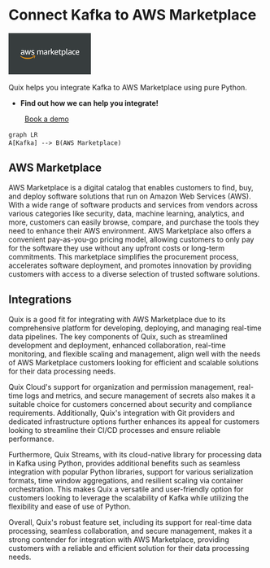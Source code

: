 # Connect Kafka to AWS Marketplace

![](./images/logo_1.jpg)

Quix helps you integrate Kafka to AWS Marketplace using pure Python.

<div class="grid cards blog-grid-card" markdown>

- __Find out how we can help you integrate!__

    <a class="md-button md-button--primary" href="https://share.hsforms.com/1iW0TmZzKQMChk0lxd_tGiw4yjw2?__hstc=175542013.2303933fbd746c0ac86d9ccbe9bc9100.1728383268831.1729603416735.1729620918855.31&__hssc=175542013.1.1729620918855&__hsfp=2132701734" target="_blank" style="margin:.5rem;">Book a demo</a>

</div>

```mermaid
graph LR
A[Kafka] --> B(AWS Marketplace)
```

## AWS Marketplace

AWS Marketplace is a digital catalog that enables customers to find, buy, and deploy software solutions that run on Amazon Web Services (AWS). With a wide range of software products and services from vendors across various categories like security, data, machine learning, analytics, and more, customers can easily browse, compare, and purchase the tools they need to enhance their AWS environment. AWS Marketplace also offers a convenient pay-as-you-go pricing model, allowing customers to only pay for the software they use without any upfront costs or long-term commitments. This marketplace simplifies the procurement process, accelerates software deployment, and promotes innovation by providing customers with access to a diverse selection of trusted software solutions.

## Integrations

Quix is a good fit for integrating with AWS Marketplace due to its comprehensive platform for developing, deploying, and managing real-time data pipelines. The key components of Quix, such as streamlined development and deployment, enhanced collaboration, real-time monitoring, and flexible scaling and management, align well with the needs of AWS Marketplace customers looking for efficient and scalable solutions for their data processing needs.

Quix Cloud's support for organization and permission management, real-time logs and metrics, and secure management of secrets also makes it a suitable choice for customers concerned about security and compliance requirements. Additionally, Quix's integration with Git providers and dedicated infrastructure options further enhances its appeal for customers looking to streamline their CI/CD processes and ensure reliable performance.

Furthermore, Quix Streams, with its cloud-native library for processing data in Kafka using Python, provides additional benefits such as seamless integration with popular Python libraries, support for various serialization formats, time window aggregations, and resilient scaling via container orchestration. This makes Quix a versatile and user-friendly option for customers looking to leverage the scalability of Kafka while utilizing the flexibility and ease of use of Python.

Overall, Quix's robust feature set, including its support for real-time data processing, seamless collaboration, and secure management, makes it a strong contender for integration with AWS Marketplace, providing customers with a reliable and efficient solution for their data processing needs.

